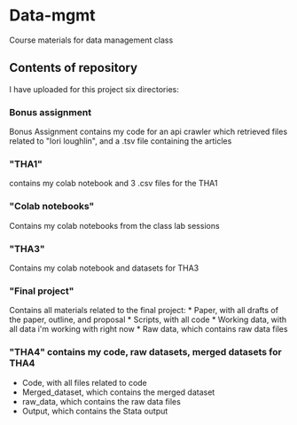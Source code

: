 # Data-mgmt
Course materials for data management class

## Contents of repository
I have uploaded for this project six directories:

### Bonus assignment
Bonus Assignment contains my code for an api crawler which retrieved files related to "lori loughlin", and a .tsv file containing the articles
### "THA1"
contains my colab notebook and 3 .csv files for the THA1
### "Colab notebooks"
Contains my colab notebooks from the class lab sessions
### "THA3" 
Contains my colab notebook and datasets for THA3
### "Final project" 
Contains all materials related to the final project:
	* Paper, with all drafts of the paper, outline, and proposal
	* Scripts, with all code
	* Working data, with all data i'm working with right now
	* Raw data, which contains raw data files
### "THA4" contains my code, raw datasets, merged datasets for THA4
* Code, with all files related to code
* Merged_dataset, which contains the merged dataset
* raw_data, which contains the raw data files
* Output, which contains the Stata output


